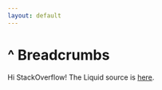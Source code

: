 ```yaml
---
layout: default
---
```


# ^ Breadcrumbs

Hi StackOverflow! The Liquid source is
[here](https://github.com/dbaupp/dbaupp.github.com/blob/master/_layouts/default.html#L12).
